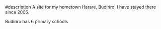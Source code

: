 #description
A site for my hometown Harare, Budiriro. I have stayed there since 2005.

Budiriro has 6 primary schools

